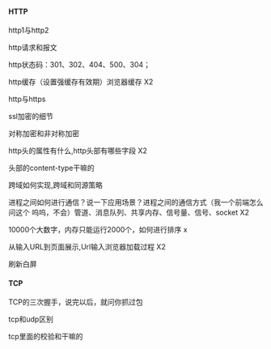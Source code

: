 #### HTTP

http1与http2

http请求和报文

http状态码：301、302、404、500、304；

http缓存（设置强缓存有效期）浏览器缓存 X2

http与https

ssl加密的细节

对称加密和非对称加密

http头的属性有什么,http头部有哪些字段 X2

头部的content-type干嘛的

跨域如何实现,跨域和同源策略

进程之间如何进行通信？说一下应用场景？进程之间的通信方式（我一个前端怎么问这个 呜呜，不会）管道、消息队列、共享内存、信号量、信号、socket X2

10000个大数字，内存只能运行2000个，如何进行排序 x

从输入URL到页面展示,Url输入浏览器加载过程  X2

刷新白屏

#### TCP

TCP的三次握手，说完以后，就问你抓过包

tcp和udp区别

tcp里面的校验和干嘛的
